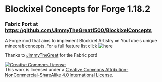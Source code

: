 # Blockixel Concepts for Forge 1.18.2
### Fabric Port at https://github.com/JimmyTheGreat1500/BlockixelConcepts
A Forge mod that aims to implement Blockixel Artistry on YouTube's unique minecraft concepts. For a full feature list click ![here](https://github.com/OutCraft-Mods/BlockixelConcepts/wiki)

Thanks to [JimmyTheGreat](https://github.com/JimmyTheGreat1500) for the Fabric port!


<a rel="license" href="http://creativecommons.org/licenses/by-nc-sa/4.0/"><img alt="Creative Commons License" style="border-width:0" src="https://i.creativecommons.org/l/by-nc-sa/4.0/88x31.png" /></a><br />This work is licensed under a <a rel="license" href="http://creativecommons.org/licenses/by-nc-sa/4.0/">Creative Commons Attribution-NonCommercial-ShareAlike 4.0 International License</a>.
